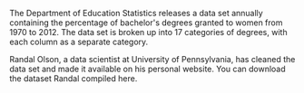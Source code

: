 

The Department of Education Statistics releases a data set annually containing the percentage of bachelor's degrees granted to women from 1970 to 2012. The data set is broken up into 17 categories of degrees, with each column as a separate category.

Randal Olson, a data scientist at University of Pennsylvania, has cleaned the data set and made it available on his personal website. You can download the dataset Randal compiled here. 
